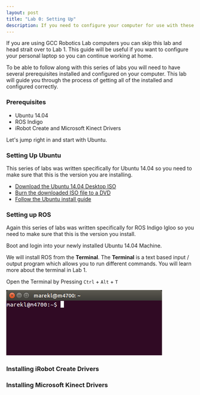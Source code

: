 ```yaml
---
layout: post
title: "Lab 0: Setting Up"
description: If you need to configure your computer for use with these labs start here!
---
```


If you are using GCC Robotics Lab computers you can skip this lab and head 
strait over to Lab 1. This guide will be useful if you want to configure your 
personal laptop so you can continue working at home.

To be able to follow along with this series of labs you will need to have 
several prerequisites installed and configured on your computer. This lab will 
guide you through the process of getting all of the installed and configured 
correctly.

### Prerequisites

* Ubuntu 14.04
* ROS Indigo
* iRobot Create and Microsoft Kinect Drivers

Let's jump right in and start with Ubuntu.

### Setting Up Ubuntu

This series of labs was written specifically for Ubuntu 14.04 so you need to 
make sure that this is the version you are installing.

* [Download the Ubuntu 14.04 Desktop ISO][ubuntu-desktop-download]
* [Burn the downloaded ISO file to a DVD][ubuntu-dvd-burn-guide]
* [Follow the Ubuntu install guide][ubuntu-install-guide]

### Setting up ROS

Again this series of labs was written specifically for ROS Indigo Igloo so you 
need to make sure that this is the version you install.

Boot and login into your newly installed Ubuntu 14.04 Machine.

We will install ROS from the __Terminal__. The __Terminal__ is a text based 
input / output program which allows you to run different commands. You will 
learn more about the terminal in Lab 1.

Open the Terminal by Pressing `Ctrl` + `Alt` + `T`

![Small Empty Ubuntu Terminal Window][small-empty-terminal]


### Installing iRobot Create Drivers

### Installing Microsoft Kinect Drivers


[ubuntu-desktop-download]: http://www.ubuntu.com/download/desktop
[ubuntu-dvd-burn-guide]: https://help.ubuntu.com/community/BurningIsoHowto
[ubuntu-install-guide]: http://www.ubuntu.com/download/desktop/install-ubuntu-desktop
[ros-indigo-install-guide]: http://wiki.ros.org/indigo/Installation/Ubuntu

[small-empty-terminal]: images/post/small-empty-terminal.png

